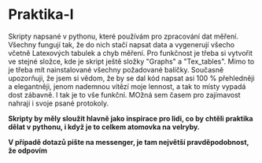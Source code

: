 # Praktika-I
Skripty napsané v pythonu, které používám pro zpracování dat měření. Všechny fungují tak, že do nich stačí napsat data a vygenerují všecho včetně Latexových tabulek a chyb měření. Pro funkčnost je třeba si vytvořit ve stejné složce, kde je skript ještě složky "Graphs" a "Tex_tables". Mimo to je třeba mít nainstalované všechny požadované balíčky. Současně upozorňuji, že jsem si vědom, že by se dal kód napsat asi 100 % přehledněji a elegantněji, jenom nademnou vítězí moje lennost, a tak to místy vypadá dost zábavně. I tak je to vše funkční. MOžná sem časem pro zajímavost nahraji i svoje psané protokoly.

**Skripty by měly sloužit hlavně jako inspirace pro lidi, co by chtěli praktika dělat v pythonu, i když je to celkem atomovka na velryby.**

**V případě dotazů pište na messenger, je tam největší pravděpodobnost, že odpovím**
